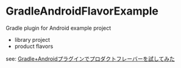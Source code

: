 GradleAndroidFlavorExample
==========================

Gradle plugin for Android example project

- library project
- product flavors

see: [Gradle+Androidプラグインでプロダクトフレーバーを試してみた](http://nowsprinting.hatenablog.com/entry/2013/05/23/153941)
